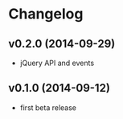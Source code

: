 # Changelog

## v0.2.0 (2014-09-29)

- jQuery API and events


## v0.1.0 (2014-09-12)

- first beta release
